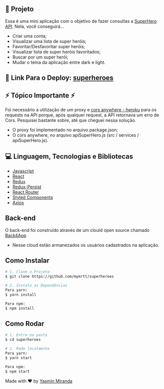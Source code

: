 ## 🚀 Projeto

Essa é uma mini aplicação com o objetivo de fazer consultas a [SuperHero API](https://superheroapi.com/). Nela, você conseguirá...
- Criar uma conta;
- Visualizar uma lista de super heróis;
- Favoritar/Desfavoritar super heróis;
- Visualizar lista de super heróis favoritados;
- Buscar por um super herói;
- Mudar o tema da aplicação entre dark e light.

## 🔭 Link Para o Deploy: [superheroes](https://mymrttsuperheroes.netlify.app/)

## ⚡ Tópico Importante ⚡
Foi necessário a utilização de um proxy e [cors anywhere - heroku](https://cors-anywhere.herokuapp.com) para os requests na API porque, após qualquer request, a API retornava um erro de Cors. Pesquisei bastante sobre, até que cheguei nessa solução.

- O proxy foi implementado no arquivo package.json;
- O cors anywhere, no arquivo apiSuperHero.js (src / services / apiSuperHero.js).

## 💻 Linguagem, Tecnologias e Bibliotecas 
- [Javascript](https://developer.mozilla.org/pt-BR/docs/Web/JavaScript)
- [React](https://reactjs.org)
- [Redux](https://redux.js.org/)
- [Redux-Persist](https://github.com/rt2zz/redux-persist)
- [React Router](https://reactrouter.com/web/guides/quick-start)
- [Styled Components](https://styled-components.com/)
- [Axios](https://github.com/axios/axios)

## Back-end
O back-end foi construído através de um clould open source chamado [Back4App](https://www.back4app.com/)
- Nesse cloud estão armanezados os usuários cadastrados na aplicação. 

## Como Instalar
```bash
# 1. Clone o Projeto
$ git clone https://github.com/mymrtt/superheroes

# 2. Instale as Dependências
Para yarn:
$ yarn install

Para npm:
$ npm install

```
## Como Rodar
```bash
# 1. Entre na pasta
$ cd superheroes

# 2. Rode localmente
Para yarn:
$ yarn start

Para npm:
$ npm start
```


Made with ♥ by [Yasmin Miranda](https://www.linkedin.com/in/yasmin-miranda/)
